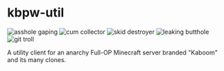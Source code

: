# kbpw-util
![asshole gaping](https://img.shields.io/badge/asshole-gaping-red.svg?style=flat) ![cum collector](https://img.shields.io/badge/cum-collector-white.svg?style=flat) ![skid destroyer](https://img.shields.io/badge/skid-destroyer-brown.svg?style=flat) ![leaking butthole](https://img.shields.io/badge/leaking-butthole-white.svg?style=flat) ![git troll](https://img.shields.io/badge/git%20troll-%E2%96%91%E2%96%91%E2%96%91%E2%96%91%E2%96%91%E2%96%84%E2%96%84%E2%96%84%E2%96%84%E2%96%80%E2%96%80%E2%96%80%E2%96%80%E2%96%80%E2%96%80%E2%96%80%E2%96%80%E2%96%84%E2%96%84%E2%96%84%E2%96%84%E2%96%84%E2%96%84%E2%96%91%E2%96%91%E2%96%91%E2%96%91%E2%96%91%E2%96%91%E2%96%91%E2%96%91%E2%96%91%E2%96%91%E2%96%91%E2%96%91%E2%96%88%E2%96%91%E2%96%91%E2%96%91%E2%96%91%E2%96%92%E2%96%92%E2%96%92%E2%96%92%E2%96%92%E2%96%92%E2%96%92%E2%96%92%E2%96%92%E2%96%92%E2%96%92%E2%96%92%E2%96%91%E2%96%91%E2%96%80%E2%96%80%E2%96%84%E2%96%91%E2%96%91%E2%96%91%E2%96%91%E2%96%91%E2%96%91%E2%96%91%E2%96%91%E2%96%88%E2%96%91%E2%96%91%E2%96%91%E2%96%92%E2%96%92%E2%96%92%E2%96%92%E2%96%92%E2%96%92%E2%96%91%E2%96%91%E2%96%91%E2%96%91%E2%96%91%E2%96%91%E2%96%91%E2%96%91%E2%96%92%E2%96%92%E2%96%92%E2%96%91%E2%96%91%E2%96%88%E2%96%91%E2%96%91%E2%96%91%E2%96%91%E2%96%91%E2%96%91%E2%96%88%E2%96%91%E2%96%91%E2%96%91%E2%96%91%E2%96%91%E2%96%91%E2%96%84%E2%96%88%E2%96%88%E2%96%80%E2%96%84%E2%96%84%E2%96%91%E2%96%91%E2%96%91%E2%96%91%E2%96%91%E2%96%84%E2%96%84%E2%96%84%E2%96%91%E2%96%91%E2%96%91%E2%96%91%E2%96%88%E2%96%91%E2%96%91%E2%96%91%E2%96%84%E2%96%80%E2%96%92%E2%96%84%E2%96%84%E2%96%84%E2%96%92%E2%96%91%E2%96%88%E2%96%80%E2%96%80%E2%96%80%E2%96%80%E2%96%84%E2%96%84%E2%96%88%E2%96%91%E2%96%91%E2%96%91%E2%96%88%E2%96%88%E2%96%84%E2%96%84%E2%96%88%E2%96%91%E2%96%91%E2%96%91%E2%96%91%E2%96%88%E2%96%91%E2%96%88%E2%96%91%E2%96%92%E2%96%88%E2%96%92%E2%96%84%E2%96%91%E2%96%80%E2%96%84%E2%96%84%E2%96%84%E2%96%80%E2%96%91%E2%96%91%E2%96%91%E2%96%91%E2%96%91%E2%96%91%E2%96%91%E2%96%91%E2%96%88%E2%96%91%E2%96%91%E2%96%91%E2%96%92%E2%96%92%E2%96%92%E2%96%92%E2%96%92%E2%96%91%E2%96%88%E2%96%88%E2%96%91%E2%96%92%E2%96%88%E2%96%91%E2%96%88%E2%96%80%E2%96%84%E2%96%84%E2%96%91%E2%96%91%E2%96%91%E2%96%91%E2%96%91%E2%96%88%E2%96%80%E2%96%91%E2%96%91%E2%96%91%E2%96%91%E2%96%80%E2%96%84%E2%96%91%E2%96%91%E2%96%84%E2%96%80%E2%96%80%E2%96%80%E2%96%84%E2%96%92%E2%96%88%E2%96%91%E2%96%88%E2%96%91%E2%96%80%E2%96%84%E2%96%91%E2%96%88%E2%96%84%E2%96%91%E2%96%88%E2%96%80%E2%96%84%E2%96%84%E2%96%91%E2%96%80%E2%96%91%E2%96%80%E2%96%80%E2%96%91%E2%96%84%E2%96%84%E2%96%80%E2%96%91%E2%96%91%E2%96%91%E2%96%91%E2%96%88%E2%96%91%E2%96%91%E2%96%88%E2%96%91%E2%96%91%E2%96%91%E2%96%88%E2%96%91%E2%96%91%E2%96%91%E2%96%80%E2%96%84%E2%96%80%E2%96%88%E2%96%84%E2%96%84%E2%96%91%E2%96%88%E2%96%80%E2%96%80%E2%96%80%E2%96%84%E2%96%84%E2%96%84%E2%96%84%E2%96%80%E2%96%80%E2%96%88%E2%96%80%E2%96%88%E2%96%88%E2%96%91%E2%96%88%E2%96%91%E2%96%91%E2%96%91%E2%96%91%E2%96%91%E2%96%88%E2%96%91%E2%96%91%E2%96%91%E2%96%91%E2%96%88%E2%96%88%E2%96%91%E2%96%91%E2%96%80%E2%96%88%E2%96%84%E2%96%84%E2%96%84%E2%96%88%E2%96%84%E2%96%84%E2%96%88%E2%96%84%E2%96%88%E2%96%88%E2%96%88%E2%96%88%E2%96%91%E2%96%88%E2%96%91%E2%96%91%E2%96%91%E2%96%91%E2%96%91%E2%96%91%E2%96%91%E2%96%88%E2%96%91%E2%96%91%E2%96%91%E2%96%91%E2%96%80%E2%96%80%E2%96%84%E2%96%91%E2%96%88%E2%96%91%E2%96%91%E2%96%91%E2%96%88%E2%96%91%E2%96%88%E2%96%80%E2%96%88%E2%96%88%E2%96%88%E2%96%88%E2%96%88%E2%96%88%E2%96%91%E2%96%88%E2%96%91%E2%96%91%E2%96%91%E2%96%91%E2%96%91%E2%96%91%E2%96%91%E2%96%80%E2%96%84%E2%96%91%E2%96%91%E2%96%91%E2%96%91%E2%96%91%E2%96%80%E2%96%80%E2%96%84%E2%96%84%E2%96%84%E2%96%88%E2%96%84%E2%96%88%E2%96%84%E2%96%88%E2%96%84%E2%96%88%E2%96%84%E2%96%80%E2%96%91%E2%96%91%E2%96%88%E2%96%91%E2%96%91%E2%96%91%E2%96%91%E2%96%91%E2%96%91%E2%96%91%E2%96%91%E2%96%91%E2%96%80%E2%96%84%E2%96%84%E2%96%91%E2%96%92%E2%96%92%E2%96%92%E2%96%92%E2%96%91%E2%96%91%E2%96%91%E2%96%91%E2%96%91%E2%96%91%E2%96%91%E2%96%91%E2%96%91%E2%96%91%E2%96%92%E2%96%91%E2%96%91%E2%96%91%E2%96%88%E2%96%91%E2%96%91%E2%96%91%E2%96%91%E2%96%91%E2%96%91%E2%96%91%E2%96%91%E2%96%91%E2%96%91%E2%96%91%E2%96%80%E2%96%80%E2%96%84%E2%96%84%E2%96%91%E2%96%92%E2%96%92%E2%96%92%E2%96%92%E2%96%92%E2%96%92%E2%96%92%E2%96%92%E2%96%92%E2%96%92%E2%96%91%E2%96%91%E2%96%91%E2%96%91%E2%96%88%E2%96%91%E2%96%91%E2%96%91%E2%96%91%E2%96%91%E2%96%91%E2%96%91%E2%96%91%E2%96%91%E2%96%91%E2%96%91%E2%96%91%E2%96%91%E2%96%91%E2%96%91%E2%96%80%E2%96%84%E2%96%84%E2%96%84%E2%96%84%E2%96%84%E2%96%91%E2%96%91%E2%96%91%E2%96%91%E2%96%91%E2%96%91%E2%96%91%E2%96%91%E2%96%88%E2%96%91%E2%96%91-white.svg?style=flat)


A utility client for an anarchy Full-OP Minecraft server branded "Kaboom" and its many clones.
